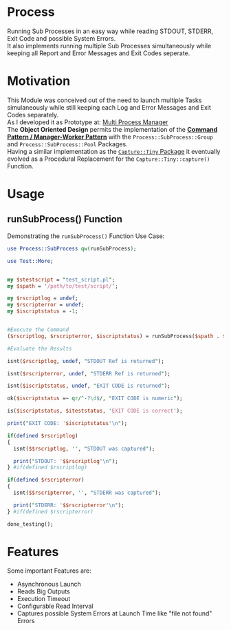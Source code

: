# Process
Running Sub Processes in an easy way while reading STDOUT, STDERR, Exit Code and possible System Errors. \
It also implements running multiple Sub Processes simultaneously while keeping all Report and Error Messages and Exit Codes 
seperate.

# Motivation
This Module was conceived out of the need to launch multiple Tasks simulaneously while still keeping each Log and Error Messages and Exit Codes separately. \
As I developed it as Prototype at:
[Multi Process Manager](https://stackoverflow.com/questions/50177534/why-do-pipes-from-child-processes-break-sometimes-and-sometimes-not)\
The **Object Oriented Design** permits the implementation of the **[Command Pattern / Manager-Worker Pattern](https://en.wikipedia.org/wiki/Command_pattern)** with the `Process::SubProcess::Group` and `Process::SubProcess::Pool` Packages.\
Having a similar implementation as the [`Capture::Tiny` Package](https://metacpan.org/pod/Capture::Tiny) it eventually evolved as a Procedural Replacement for the `Capture::Tiny::capture()` Function.

# Usage
## runSubProcess() Function
Demonstrating the `runSubProcess()` Function Use Case:
```perl
use Process::SubProcess qw(runSubProcess);

use Test::More;


my $stestscript = "test_script.pl";
my $spath = '/path/to/test/script/';

my $rscriptlog = undef;
my $rscripterror = undef;
my $iscriptstatus = -1;


#Execute the Command
($rscriptlog, $rscripterror, $iscriptstatus) = runSubProcess($spath . $stestscript);

#Evaluate the Results

isnt($rscriptlog, undef, "STDOUT Ref is returned");

isnt($rscripterror, undef, "STDERR Ref is returned");

isnt($iscriptstatus, undef, "EXIT CODE is returned");

ok($iscriptstatus =~ qr/^-?\d$/, "EXIT CODE is numeric");

is($iscriptstatus, $iteststatus, 'EXIT CODE is correct');

print("EXIT CODE: '$iscriptstatus'\n");

if(defined $rscriptlog)
{
  isnt($$rscriptlog, '', "STDOUT was captured");

  print("STDOUT: '$$rscriptlog'\n");
} #if(defined $rscriptlog)

if(defined $rscripterror)
{
  isnt($$rscripterror, '', "STDERR was captured");

  print("STDERR: '$$rscripterror'\n");
} #if(defined $rscripterror)

done_testing();
```

# Features
Some important Features are:
* Asynchronous Launch
* Reads Big Outputs
* Execution Timeout
* Configurable Read Interval
* Captures possible System Errors at Launch Time like "file not found" Errors
